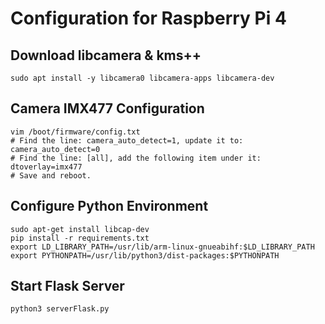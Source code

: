 # Configuration for Raspberry Pi 4  

## Download libcamera & kms++  
```shell
sudo apt install -y libcamera0 libcamera-apps libcamera-dev
```  

## Camera IMX477 Configuration  
```shell
vim /boot/firmware/config.txt
# Find the line: camera_auto_detect=1, update it to:
camera_auto_detect=0
# Find the line: [all], add the following item under it:
dtoverlay=imx477
# Save and reboot.
```  

## Configure Python Environment  
```shell
sudo apt-get install libcap-dev
pip install -r requirements.txt
export LD_LIBRARY_PATH=/usr/lib/arm-linux-gnueabihf:$LD_LIBRARY_PATH
export PYTHONPATH=/usr/lib/python3/dist-packages:$PYTHONPATH
```  

## Start Flask Server  
```shell
python3 serverFlask.py
```
